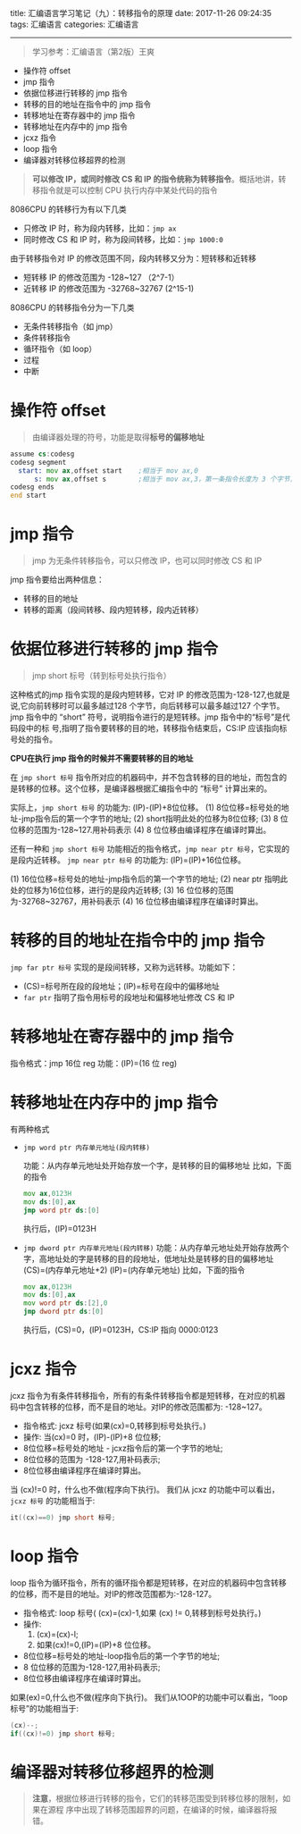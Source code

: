 title: 汇编语言学习笔记（九）：转移指令的原理
date: 2017-11-26 09:24:35
tags: 汇编语言
categories: 汇编语言

---


> 学习参考：汇编语言（第2版）王爽

 + 操作符 offset
 + jmp 指令
 + 依据位移进行转移的 jmp 指令
 + 转移的目的地址在指令中的 jmp 指令
 + 转移地址在寄存器中的 jmp 指令
 + 转移地址在内存中的 jmp 指令
 + jcxz 指令
 + loop 指令
 + 编译器对转移位移超界的检测

<!-- more -->

> **可以修改 IP，或同时修改 CS 和 IP 的指令统称为转移指令**。概括地讲，转移指令就是可以控制 CPU 执行内存中某处代码的指令

8086CPU 的转移行为有以下几类

 + 只修改 IP 时，称为段内转移，比如：`jmp ax`
 + 同时修改 CS 和 IP 时，称为段间转移，比如：`jmp 1000:0`
 

由于转移指令对 IP 的修改范围不同，段内转移又分为：短转移和近转移

 + 短转移 IP 的修改范围为 -128~127 （2^7-1）
 + 近转移 IP 的修改范围为 -32768~32767 (2^15-1)
 
8086CPU 的转移指令分为一下几类

 + 无条件转移指令（如 jmp）
 + 条件转移指令
 + 循环指令（如 loop）
 + 过程
 + 中断
 
# 操作符 offset

> 由编译器处理的符号，功能是取得**标号的偏移地址**

```asm
assume cs:codesg
codesg segment
  start: mov ax,offset start    ;相当于 mov ax,0
      s: mov ax,offset s        ;相当于 mov ax,3，第一条指令长度为 3 个字节，则 s 的偏移地址为 3
codesg ends
end start
```

# jmp 指令

> jmp 为无条件转移指令，可以只修改 IP，也可以同时修改 CS 和 IP

jmp 指令要给出两种信息：

 + 转移的目的地址
 + 转移的距离（段间转移、段内短转移，段内近转移）
 

# 依据位移进行转移的 jmp 指令

> jmp short 标号（转到标号处执行指令）

这种格式的jmp 指令实现的是段内短转移，它对 IP 的修改范围为-128-127,也就是说,它向前转移时可以最多越过128 个字节，向后转移可以最多越过127 个字节。jmp 指令中的 “short” 符号，说明指令进行的是短转移。jmp 指令中的“标号”是代码段中的标
号,指明了指令要转移的目的地，转移指令结束后，CS:IP 应该指向标号处的指令。

**CPU在执行 jmp 指令的时候并不需要转移的目的地址**

在 `jmp short 标号` 指令所对应的机器码中，并不包含转移的目的地址，而包含的是转移的位移。这个位移，是编译器根据汇编指令中的 “标号” 计算出来的。

实际上，`jmp short 标号` 的功能为: (IP)-(IP)+8位位移。
(1) 8位位移=标号处的地址-jmp指令后的第一个字节的地址;
(2) short指明此处的位移为8位位移;
(3) 8 位位移的范围为-128~127.用补码表示
(4) 8 位位移由编译程序在编译时算出。

还有一种和 `jmp short 标号` 功能相近的指令格式，`jmp near ptr 标号`，它实现的是段内近转移。
`jmp near ptr 标号` 的功能为: (IP)=(IP)+16位位移。

(1) 16位位移=标号处的地址-jmp指令后的第一个字节的地址;
(2) near ptr 指明此处的位移为16位位移，进行的是段内近转移;
(3) 16 位位移的范围为-32768~32767，用补码表示
(4) 16 位位移由编译程序在编译时算出。


# 转移的目的地址在指令中的 jmp 指令

`jmp far ptr 标号` 实现的是段间转移，又称为远转移。功能如下：

 + (CS)=标号所在段的段地址；(IP)=标号在段中的偏移地址
 + `far ptr` 指明了指令用标号的段地址和偏移地址修改 CS 和 IP
 

# 转移地址在寄存器中的 jmp 指令

指令格式：jmp 16位 reg
功能：(IP)=(16 位 reg)


# 转移地址在内存中的 jmp 指令 

有两种格式

 + `jmp word ptr 内存单元地址(段内转移)`
 
    功能：从内存单元地址处开始存放一个字，是转移的目的偏移地址
    比如，下面的指令
    ```asm
    mov ax,0123H
    mov ds:[0],ax
    jmp word ptr ds:[0]
    ```
    执行后，(IP)=0123H
    
 +  `jmp dword ptr 内存单元地址(段内转移)`
    功能：从内存单元地址处开始存放两个字，高地址处的字是转移的目的段地址，低地址处是转移的目的偏移地址
    (CS)=(内存单元地址+2)
    (IP)=(内存单元地址)
    比如，下面的指令
    ```asm
    mov ax,0123H
    mov ds:[0],ax
    mov word ptr ds:[2],0
    jmp dword ptr ds:[0]
    ```
    执行后，(CS)=0，(IP)=0123H，CS:IP 指向 0000:0123
    

# jcxz 指令

jcxz 指令为有条件转移指令，所有的有条件转移指令都是短转移，在对应的机器码中包含转移的位移，而不是目的地址。对IP的修改范围都为: -128~127。
 
 + 指令格式: jcxz 标号(如果(cx)=0,转移到标号处执行。)
 + 操作: 当(cx)=0 时，(IP)-(IP)+8 位位移;
 + 8位位移=标号处的地址 - jcxz指令后的第一个字节的地址;
 + 8位位移的范围为 -128-127,用补码表示;
 + 8位位移由编译程序在编译时算出。


当 (cx)!=0 时，什么也不做(程序向下执行)。
我们从 jcxz 的功能中可以看出，`jcxz 标号` 的功能相当于:
```c
it((cx)==0) jmp short 标号;
```

# loop 指令

loop 指令为循环指令，所有的循环指令都是短转移，在对应的机器码中包含转移的位移，而不是目的地址。对IP的修改范围都为:-128-127。

 + 指令格式: loop 标号( (cx)=(cx)-1,如果 (cx) != 0,转移到标号处执行。)
 + 操作:
    1. (cx)=(cx)-l;
    2. 如果(cx)!=0,(IP)=(IP)+8 位位移。
 + 8位位移=标号处的地址-loop指令后的第一个字节的地址;
 + 8 位位移的范围为-128-127,用补码表示;
 + 8位位移由编译程序在编译时算出。


如果(ex)=0,什么也不做(程序向下执行)。
我们从1OOP的功能中可以看出，“loop 标号”的功能相当于:
```c
(cx)--;
if((cx)!=0) jmp short 标号;
```



# 编译器对转移位移超界的检测

> **注意**，根据位移进行转移的指令，它们的转移范围受到转移位移的限制，如果在源程
序中出现了转移范围超界的问题，在编译的时候，编译器将报错。
